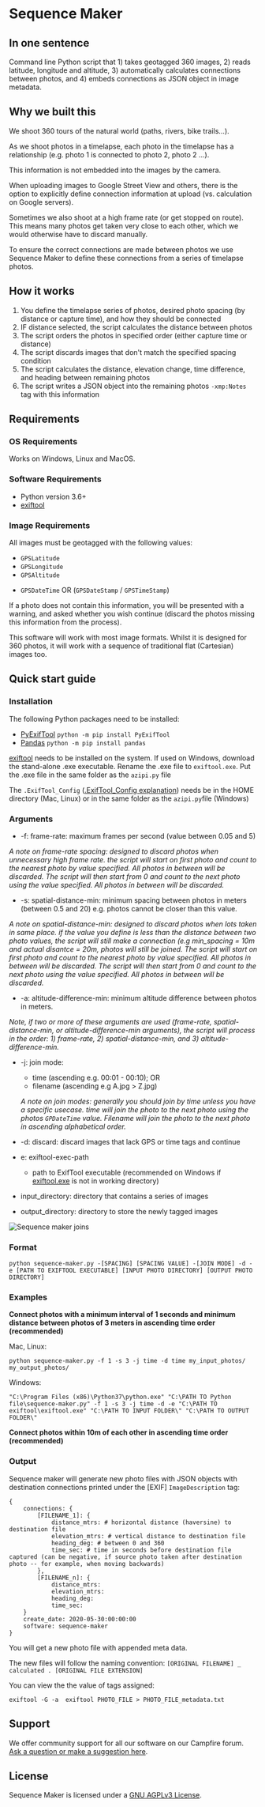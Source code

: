 # Sequence Maker

## In one sentence

Command line Python script that 1) takes geotagged 360 images, 2) reads latitude, longitude and altitude, 3) automatically calculates connections between photos, and 4) embeds connections as JSON object in image metadata.

## Why we built this

We shoot 360 tours of the natural world (paths, rivers, bike trails...).

As we shoot photos in a timelapse, each photo in the timelapse has a relationship (e.g. photo 1 is connected to photo 2, photo 2 ...).

This information is not embedded into the images by the camera.

When uploading images to Google Street View and others, there is the option to explicitly define connection information at upload (vs. calculation on Google servers).

Sometimes we also shoot at a high frame rate (or get stopped on route). This means many photos get taken very close to each other, which we would otherwise have to discard manually.

To ensure the correct connections are made between photos we use Sequence Maker to define these connections from a series of timelapse photos. 

## How it works

1. You define the timelapse series of photos, desired photo spacing (by distance or capture time), and how they should be connected
2. IF distance selected, the script calculates the distance between photos
3. The script orders the photos in specified order (either capture time or distance)
4. The script discards images that don't match the specified spacing condition
5. The script calculates the distance, elevation change, time difference, and heading between remaining photos
6. The script writes a JSON object into the remaining photos `-xmp:Notes` tag with this information
 
## Requirements

### OS Requirements

Works on Windows, Linux and MacOS.

### Software Requirements

* Python version 3.6+
* [exiftool](https://exiftool.org/)

### Image Requirements

All images must be geotagged with the following values:

* `GPSLatitude`
* `GPSLongitude`
* `GPSAltitude`
- `GPSDateTime` OR (`GPSDateStamp` / `GPSTimeStamp`)

If a photo does not contain this information, you will be presented with a warning, and asked whether you wish continue (discard the photos missing this information from the process).

This software will work with most image formats. Whilst it is designed for 360 photos, it will work with a sequence of traditional flat (Cartesian) images too.

## Quick start guide

### Installation

The following Python packages need to be installed:
* [PyExifTool](https://pypi.org/project/PyExifTool/)
	`python -m pip install PyExifTool`
* [Pandas](https://pandas.pydata.org/docs/)
	`python -m pip install pandas`


[exiftool](https://exiftool.org/) needs to be installed on the system.
If used on Windows, download the stand-alone .exe executable. Rename the .exe file to `exiftool.exe`. Put the .exe file in the same folder as the `azipi.py` file

The `.ExifTool_Config` ([.ExifTool_Config explanation](https://exiftool.org/faq.html#Q11)) needs be in the HOME directory (Mac, Linux) or in the same folder as the `azipi.py`file (Windows)

### Arguments

* -f: frame-rate: maximum frames per second (value between 0.05 and 5)

_A note on frame-rate spacing:  designed to discard photos when unnecessary high frame rate. the script will start on first photo and count to the nearest photo by value specified. All photos in between will be discarded. The script will then start from 0 and count to the next photo using the value specified. All photos in between will be discarded._

* -s: spatial-distance-min: minimum spacing between photos in meters (between 0.5 and 20) e.g. photos cannot be closer than this value.

_A note on spatial-distance-min: designed to discard photos when lots taken in same place. if the value you define is less than the distance between two photo values, the script will still make a connection (e.g min_spacing = 10m and actual disantce = 20m, photos will still be joined. The script will start on first photo and count to the nearest photo by value specified. All photos in between will be discarded. The script will then start from 0 and count to the next photo using the value specified. All photos in between will be discarded._

* -a: altitude-difference-min: minimum altitude difference between photos in meters.


_Note, if two or more of these arguments are used (frame-rate, spatial-distance-min, or altitude-difference-min arguments), the script will process in the order: 1) frame-rate, 2) spatial-distance-min, and 3) altitude-difference-min._

* -j: join mode:
	- time (ascending e.g. 00:01 - 00:10); OR
	- filename (ascending e.g A.jpg > Z.jpg)

	_A note on join modes: generally you should join by time unless you have a specific usecase. time will join the photo to the next photo using the photos `GPDateTime` value. Filename will join the photo to the next photo in ascending alphabetical order._

* -d: discard: discard images that lack GPS or time tags and continue

* e: exiftool-exec-path
	- path to ExifTool executable (recommended on Windows if [exiftool.exe](https://exiftool.org/) is not in working directory)

* input_directory: directory that contains a series of images

* output_directory: directory to store the newly tagged images


![Sequence maker joins](/sequence-maker-diagram.jpg)

### Format

```
python sequence-maker.py -[SPACING] [SPACING VALUE] -[JOIN MODE] -d - e [PATH TO EXIFTOOL EXECUTABLE] [INPUT PHOTO DIRECTORY] [OUTPUT PHOTO DIRECTORY]
```

### Examples

**Connect photos with a minimum interval of 1 seconds and minimum distance between photos of 3 meters in ascending time order (recommended)**

Mac, Linux:
```
python sequence-maker.py -f 1 -s 3 -j time -d time my_input_photos/ my_output_photos/
````
Windows:
```
"C:\Program Files (x86)\Python37\python.exe" "C:\PATH TO Python file\sequence-maker.py" -f 1 -s 3 -j time -d -e "C:\PATH TO exiftool\exiftool.exe" "C:\PATH TO INPUT FOLDER\" "C:\PATH TO OUTPUT FOLDER\"
```

**Connect photos within 10m of each other in ascending time order (recommended)**

### Output

Sequence maker will generate new photo files with JSON objects with destination connections printed under the [EXIF] `ImageDescription` tag:

```
{
	connections: {
		[FILENAME_1]: {
			distance_mtrs: # horizontal distance (haversine) to destination file
			elevation_mtrs: # vertical distance to destination file
			heading_deg: # between 0 and 360
			time_sec: # time in seconds before destination file captured (can be negative, if source photo taken after destination photo -- for example, when moving backwards)
		},
		[FILENAME_n]: {
			distance_mtrs:
			elevation_mtrs:
			heading_deg:
			time_sec: 
	}
	create_date: 2020-05-30:00:00:00
	software: sequence-maker
}

```
You will get a new photo file with appended meta data.

The new files will follow the naming convention: `[ORIGINAL FILENAME] _ calculated . [ORIGINAL FILE EXTENSION]`


You can view the the value of tags assigned:

```
exiftool -G -a  exiftool PHOTO_FILE > PHOTO_FILE_metadata.txt
```

## Support 

We offer community support for all our software on our Campfire forum. [Ask a question or make a suggestion here](https://campfire.trekview.org/c/support/8).

## License

Sequence Maker is licensed under a [GNU AGPLv3 License](https://github.com/trek-view/sequence-maker/blob/master/LICENSE.txt).